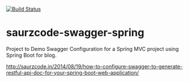 [![Build Status](https://travis-ci.org/saurzcode/saurzcode-swagger-spring.svg?branch=master)](https://travis-ci.org/saurzcode/saurzcode-swagger-spring)

saurzcode-swagger-spring
========================

Project to Demo Swagger Configuration for a Spring MVC project using Spring Boot for blog.

http://saurzcode.in/2014/08/19/how-to-configure-swagger-to-generate-restful-api-doc-for-your-spring-boot-web-application/
